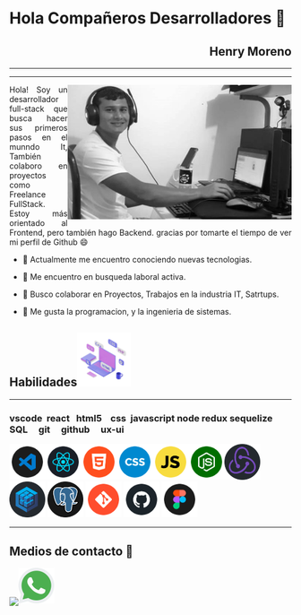 
<!-- - 🔭 I’m currently working on ...
- 🌱 I’m currently learning ...
- 🤔 I’m looking for help with ...
- 💬 Ask me about ...
- 📫 How to reach me: ...
- 😄 Pronouns: ...
- ⚡ Fun fact: ... -->
 # Hola Compañeros Desarrolladores 👋



<div align="right">

## Henry Moreno
----
----
</div>

<img width="400" height="auto" src="./logo/Henry.jpg" align="right"/>
<p align="justify">   
Hola! Soy un desarrollador full-stack 
que busca hacer sus primeros pasos en el munndo It,
También colaboro en proyectos como Freelance FullStack.
Estoy más orientado al Frontend, pero también hago Backend.
gracias por tomarte el tiempo de ver 
mi perfil de Github 😄 

- 🔭 Actualmente me encuentro conociendo nuevas tecnologias.

- 🌱 Me encuentro en busqueda laboral activa.

- 👯 Busco colaborar en Proyectos, Trabajos en la industria IT, Satrtups.

- 💬 Me gusta la programacion, y la ingenieria de sistemas.
</p>


<!-- link de programacion -->

## Habilidades<img src="./logo/skill.gif" width="96px">
****
### vscode  react   html5    css  javascript node redux sequelize SQL     git     github     ux-ui
[<img width="64" height="64" src="./logo/vscode.png" align=""/>](https://code.visualstudio.com/)[<img width="64" height="64" src="./logo/react.png" align=""/>](https://es.reactjs.org/)[<img width="64" height="64" src="./logo/html5.png" align=""/>](https://developer.mozilla.org/es/docs/Glossary/HTML5)<img width="64" height="64" src="./logo/css.png"
 align=""/><img width="64" height="64" src="./logo/javascript.png" align=""/><img width="64" height="64" src="./logo/node.png" align=""/><img width="64" height="64" src="./logo/redux.png" align=""/><img width="64" height="64" src="./logo/sequelize.png" align=""/>
 <img width="64" height="64" src="./logo/SQL.png" align=""/> <img width="64" height="64" src="./logo/git.png" align=""/> <img width="64" height="64" src="./logo/github.png" align=""/> <img width="64" height="64" src="./logo/ux-ui.png" align=""/>

<!-- <img width="112" height="112" src="./logo/bootstrap.png" align=""/> -->

****
## Medios de contacto 👋
[<img width= '64px' align= 'center' src="https://raw.githubusercontent.com/rahulbanerjee26/githubAboutMeGenerator/main/icons/linked-in-alt.svg"/>](https://www.linkedin.com/in/henry-moreno-gs/)<a href="https://api.whatsapp.com/send?phone=584145888298&text=Contacto" target="_blank"><img width="64" height="64" src="./logo/whatsapp.png"/></a>

<!-- link de redesde sociales -->


<!-- link de  -->





<!-- link de  -->
